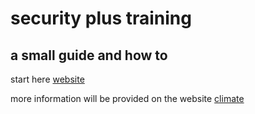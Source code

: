 # security plus training

## a small guide and how to 

start here
[website](nothingyet)

more information will be provided on the website
[climate](/climate.md)